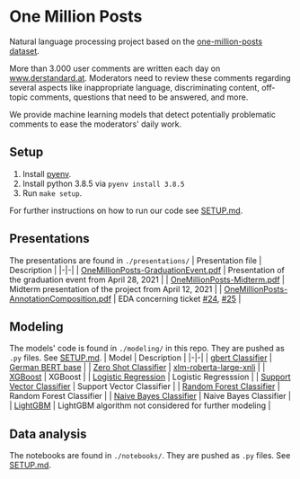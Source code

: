 # One Million Posts

Natural language processing project based on the [one-million-posts dataset](https://ofai.github.io/million-post-corpus/).

More than 3.000 user comments are written each day on www.derstandard.at. Moderators need to review these comments regarding several aspects like inappropriate language, discriminating content, off-topic comments, questions that need to be answered, and more.	

We provide machine learning models that detect potentially problematic comments to ease the moderators' daily work.

## Setup
1. Install [pyenv](https://github.com/pyenv/pyenv).
2. Install python 3.8.5 via `pyenv install 3.8.5`
3. Run `make setup`. 

For further instructions on how to run our code see [SETUP.md](SETUP.md).

## Presentations
The presentations are found in `./presentations/`
| Presentation file | Description |
|-|-|
| [OneMillionPosts-GraduationEvent.pdf](https://github.com/dominikmn/one-million-posts/blob/main/presentations/OneMillionPosts-GraduationEvent.pdf) | Presentation of the graduation event from April 28, 2021 |
| [OneMillionPosts-Midterm.pdf](https://github.com/dominikmn/one-million-posts/blob/main/presentations/OneMillionPosts-Midterm.pdf) | Midterm presentation of the project from April 12, 2021 |
| [OneMillionPosts-AnnotationComposition.pdf](https://github.com/dominikmn/one-million-posts/blob/main/presentations/OneMillionPosts-AnnotationComposition.pdf) | EDA concerning ticket [#24][i24], [#25][i25] |

[i24]: https://github.com/dominikmn/one-million-posts/issues/24
[i25]: https://github.com/dominikmn/one-million-posts/issues/25

## Modeling
The models' code is found in  `./modeling/` in this repo.
They are pushed as `.py` files. See [SETUP.md](SETUP.md).
| Model | Description |
|-|-|
| [gbert Classifier](https://github.com/dominikmn/one-million-posts/blob/main/modeling/gbert_classifier.py) | [German BERT base](https://huggingface.co/deepset/gbert-base) | 
| [Zero Shot Classifier](https://github.com/dominikmn/one-million-posts/blob/main/modeling/modeling_zero_shot.py) | [xlm-roberta-large-xnli](https://huggingface.co/joeddav/xlm-roberta-large-xnli) |
| [XGBoost](https://github.com/dominikmn/one-million-posts/blob/main/modeling/xg_boost.py) | XGBoost |
| [Logistic Regression](https://github.com/dominikmn/one-million-posts/blob/main/modeling/log_reg.py) | Logistic Regresssion |
| [Support Vector Classifier](https://github.com/dominikmn/one-million-posts/blob/main/modeling/svc.py) | Support Vector Classifier |
| [Random Forest Classifier](https://github.com/dominikmn/one-million-posts/blob/main/modeling/random_forest.py) | Random Forest Classifier |
| [Naive Bayes Classifier](https://github.com/dominikmn/one-million-posts/blob/main/modeling/naive_bayes.py) | Naive Bayes Classifier |
| [LightGBM](https://github.com/dominikmn/one-million-posts/blob/main/modeling/light_gbm.py) | LightGBM algorithm not considered for further modeling |

## Data analysis
The notebooks are found in `./notebooks/`.
They are pushed as `.py` files. See [SETUP.md](SETUP.md).

